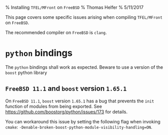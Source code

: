 % Installing `TFEL/MFront` on `FreeBSD`
% Thomas Helfer
% 5/11/2017

This page covers some specific issues arising when compiling
`TFEL/MFront` on `FreeBSD`.

The recommended compiler on `FreeBSD` is `clang`.

# `python` bindings

The `python` bindings shall work as expected. Beware to use a
version of the `boost` python library 

## `FreeBSD 11.1` and `boost` version `1.65.1`

On `FreeBSD 11.1`, `boost` version `1.65.1` has a bug that prevents
the `init` function of modules from being exported.  See
https://github.com/boostorg/python/issues/173 for details.

You can workaround this issue by setting the following flag when
 invoking `cmake`:
 `-Denable-broken-boost-python-module-visibility-handling=ON`.
